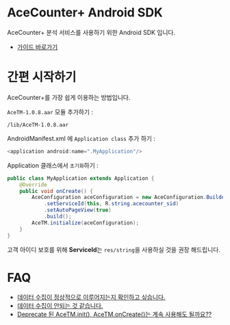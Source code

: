 # AceCounter+ Android SDK
AceCounter+ 분석 서비스를 사용하기 위한 Android SDK 입니다.
* [가이드 바로가기](https://github.com/shinsung/AceTM-Android-Demo/wiki)

# 간편 시작하기
AceCounter+를 가장 쉽게 이용하는 방법입니다.  

`AceTM-1.0.8.aar` 모듈 추가하기 :
```
/lib/AceTM-1.0.8.aar
```

AndroidManifest.xml 에 `Application class` 추가 하기 :
```java
<application android:name=".MyApplication"/>
```

Application 클래스에서 `초기화`하기 :
```java
public class MyApplication extends Application {
    @Override 
    public void onCreate() {
        AceConfiguration aceConfiguration = new AceConfiguration.Builder(this)
            .setServiceId(this, R.string.acecounter_sid)
            .setAutoPageView(true)
            .build();
        AceTM.initialize(aceConfiguration);
    }
}
```
고객 아이디 보호를 위해 **ServiceId**는 `res/string`을 사용하실 것을 권장 해드립니다.

# FAQ
* [데이터 수집이 정상적으로 이루어지는지 확인하고 싶습니다.](./wiki/99.FAQ#q--%EB%8D%B0%EC%9D%B4%ED%84%B0-%EC%88%98%EC%A7%91%EC%9D%B4-%EC%A0%95%EC%83%81%EC%A0%81%EC%9C%BC%EB%A1%9C-%EC%9D%B4%EB%A3%A8%EC%96%B4%EC%A7%80%EB%8A%94%EC%A7%80-%ED%99%95%EC%9D%B8%ED%95%98%EA%B3%A0-%EC%8B%B6%EC%8A%B5%EB%8B%88%EB%8B%A4)
* [데이터 수집이 안되는 것 같습니다.](./wiki/99.FAQ#q--%EB%8D%B0%EC%9D%B4%ED%84%B0-%EC%88%98%EC%A7%91%EC%9D%B4-%EC%95%88%EB%90%98%EB%8A%94-%EA%B2%83-%EA%B0%99%EC%8A%B5%EB%8B%88%EB%8B%A4)
* [Deprecate 된 AceTM.init(), AceTM.onCreate()는 계속 사용해도 될까요??](./wiki/99.FAQ#q--deprecate-%EB%90%9C-acetminit-acetmoncreate%EB%8A%94-%EA%B3%84%EC%86%8D-%EC%82%AC%EC%9A%A9%ED%95%B4%EB%8F%84-%EB%90%A0%EA%B9%8C%EC%9A%94)